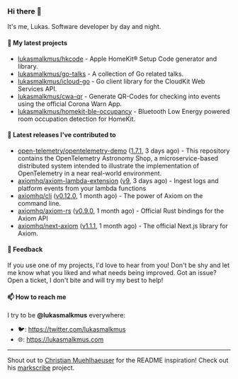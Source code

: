 ### Hi there 👋

It's me, Lukas. Software developer by day and night.

#### 🌱 My latest projects

- [lukasmalkmus/hkcode](https://github.com/lukasmalkmus/hkcode) - Apple HomeKit® Setup Code generator and library.
- [lukasmalkmus/go-talks](https://github.com/lukasmalkmus/go-talks) - A collection of Go related talks.
- [lukasmalkmus/icloud-go](https://github.com/lukasmalkmus/icloud-go) - Go client library for the CloudKit Web Services API.
- [lukasmalkmus/cwa-qr](https://github.com/lukasmalkmus/cwa-qr) - Generate QR-Codes for checking into events using the official Corona Warn App.
- [lukasmalkmus/homekit-ble-occupancy](https://github.com/lukasmalkmus/homekit-ble-occupancy) - Bluetooth Low Energy powered room occupation detection for HomeKit.

#### 🔭 Latest releases I've contributed to

- [open-telemetry/opentelemetry-demo](https://github.com/open-telemetry/opentelemetry-demo) ([1.7.1](https://github.com/open-telemetry/opentelemetry-demo/releases/tag/1.7.1), 3 days ago) - This repository contains the OpenTelemetry Astronomy Shop, a microservice-based distributed system intended to illustrate the implementation of OpenTelemetry in a near real-world environment.
- [axiomhq/axiom-lambda-extension](https://github.com/axiomhq/axiom-lambda-extension) ([v9](https://github.com/axiomhq/axiom-lambda-extension/releases/tag/v9), 3 days ago) - Ingest logs and platform events from your lambda functions
- [axiomhq/cli](https://github.com/axiomhq/cli) ([v0.12.0](https://github.com/axiomhq/cli/releases/tag/v0.12.0), 1 month ago) - The power of Axiom on the command line.
- [axiomhq/axiom-rs](https://github.com/axiomhq/axiom-rs) ([v0.9.0](https://github.com/axiomhq/axiom-rs/releases/tag/v0.9.0), 1 month ago) - Official Rust bindings for the Axiom API
- [axiomhq/next-axiom](https://github.com/axiomhq/next-axiom) ([v1.1.1](https://github.com/axiomhq/next-axiom/releases/tag/v1.1.1), 1 month ago) - The official Next.js library for Axiom.

#### 💬 Feedback

If you use one of my projects, I'd love to hear from you! Don't be shy and let
me know what you liked and what needs being improved. Got an issue? Open a
ticket, I don't bite and will try my best to help!

#### 📫 How to reach me

I try to be **@lukasmalkmus** everywhere:

- 🐦: https://twitter.com/lukasmalkmus
- 🌐: https://lukasmalkmus.com

---

Shout out to [Christian Muehlhaeuser](https://github.com/muesli) for the README
inspiration! Check out his [markscribe](https://github.com/muesli/markscribe)
project.
